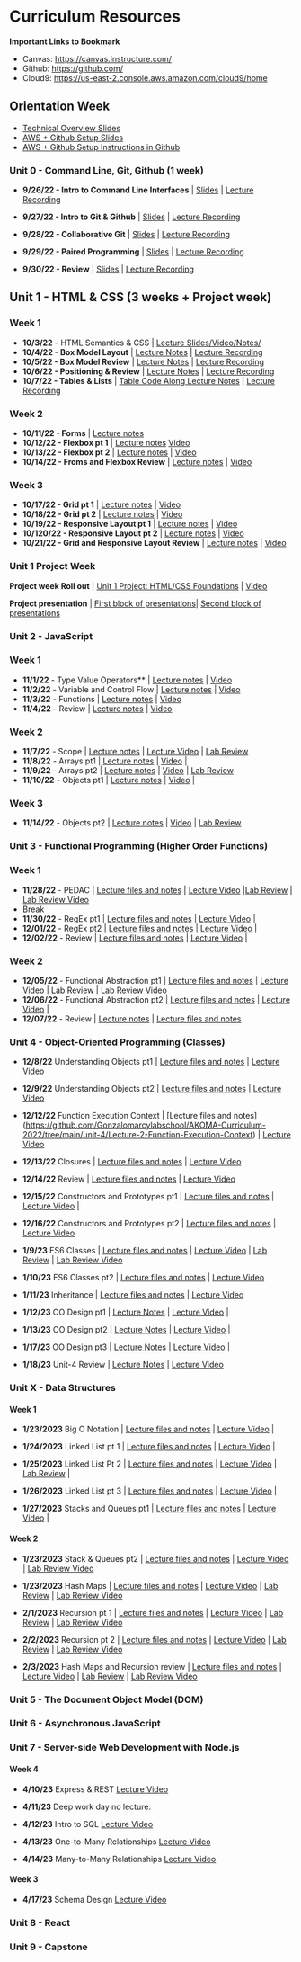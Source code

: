 # Curriculum Resources

**Important Links to Bookmark**
* Canvas: https://canvas.instructure.com/
* Github: https://github.com/
* Cloud9: https://us-east-2.console.aws.amazon.com/cloud9/home

## Orientation Week
* [Technical Overview Slides](https://docs.google.com/presentation/d/1hqxlwawPH5H5QqRnXYdaFcxQCAAj8X95ffulmazcxKY/edit?usp=sharing)
* [AWS + Github Setup Slides](https://docs.google.com/presentation/d/13dmyt7sjE40o-8w8sifjCJo3Yz1k12yiZtTixjEyvAA/edit?usp=sharing) 
* [AWS + Github Setup Instructions in Github](https://github.com/The-Marcy-Lab-School/aws-cloud9-environment-setup)

### Unit 0 - Command Line, Git, Github (1 week)
* **9/26/22 - Intro to Command Line Interfaces** | [Slides](https://docs.google.com/presentation/d/1JqJp0FtIboZ8afAD3sPYOLQSMfViwAd1mj1wJl4nc3g/edit?usp=sharing) | [Lecture Recording](https://us02web.zoom.us/rec/play/KgrGRu6snbn16I2PN5vb2hlkvnxiojmaCQVJHUT3hREUWMaTsdVzuafICXYWZdvA2MLeu6IyHL7AIJtf.PUdMB0GE2vHQvTr6?autoplay=true&startTime=1664204859000)

* **9/27/22 - Intro to Git & Github** | [Slides](https://docs.google.com/presentation/d/1ruOYceA3s9KyG3QVv4pbkCbje74H0PnKVQzq2RfV06c/edit?usp=sharing) | [Lecture Recording](https://drive.google.com/file/d/1xInqpPd0wWOKj1a4eRCYzSEriwhEKqqO/view) 
* **9/28/22 - Collaborative Git** | [Slides](https://docs.google.com/presentation/d/137C6gWWTFGQNwBhSmgOWxazmL2wS5e_e_hPqDtWybSM/edit?usp=sharing) | [Lecture Recording](https://drive.google.com/file/d/13RAvKnuEhdWaHjM8lPTjTWNesIiHlItn/view) 
* **9/29/22 - Paired Programming** | [Slides](https://docs.google.com/presentation/d/1ZKX-IoJtoaowz9vgaVtD1FCLTsYoZbICJUru5SPVw48/edit?usp=sharing) | [Lecture Recording](https://drive.google.com/file/d/1ufFMbEyanSgRCnwwqd3ET7R8MYOjIc6e/view)
* **9/30/22 - Review** | [Slides](https://docs.google.com/presentation/d/1HJeFBOe1duBSKWVpm0STUV8vfd3VMCsM7r7ITIESg8A/edit?usp=sharing) | [Lecture Recording](https://us02web.zoom.us/rec/play/5FqWJSr9OoEFhHJDYdBb7EW2hAnP8YlmHvxj2BCa-7eaJ9y5UVJjLtUCy1vo-5fAiI-E8W6zNRdD01NC.HLZJVILZSXjBUUvQ?startTime=1664545609000)

## Unit 1 - HTML & CSS (3 weeks + Project week)

### Week 1

* **10/3/22** - HTML Semantics & CSS | [Lecture Slides/Video/Notes/](https://github.com/Gonzalomarcylabschool/AKOMA-Curriculum-2022/blob/main/unit-1/lecture-0-semantic-HTML-CSS/semantics-lecture-notes.md)
* **10/4/22 - Box Model Layout** | [Lecture Notes](https://github.com/Gonzalomarcylabschool/AKOMA-Curriculum-2022/tree/main/unit-1/lecture-1-box-model-pt-1) | [Lecture Recording](#)
* **10/5/22 - Box Model Review** | [Lecture Notes](https://github.com/Gonzalomarcylabschool/AKOMA-Curriculum-2022/tree/main/unit-1/lecture-2-box-model-pt-2) | [Lecture Recording](#) 
* **10/6/22 - Positioning & Review** | [Lecture Notes](https://github.com/Gonzalomarcylabschool/AKOMA-Curriculum-2022/tree/main/unit-1/lecture-3-review) | [Lecture Recording](#)
* **10/7/22 - Tables & Lists** | [Table Code Along Lecture Notes](https://github.com/Gonzalomarcylabschool/AKOMA-Curriculum-2022/tree/main/unit-1/lecture-4-tables-list) | [Lecture Recording](https://us02web.zoom.us/rec/share/eLGxyeI2wH_ci6GHs4zGj4Oe1ZmqS3LiEwD2BmGLzeaeKTZjvLrx0JAvoE7IkB5D.7Y_pL_5sgXIkMr-N?startTime=1665150517000) 

### Week 2

* **10/11/22 - Forms** | [Lecture notes](https://github.com/Gonzalomarcylabschool/AKOMA-Curriculum-2022/tree/main/unit-1/lecture-5-forms)
* **10/12/22 - Flexbox pt 1** | [Lecture notes](https://github.com/Gonzalomarcylabschool/AKOMA-Curriculum-2022/tree/main/unit-1/lecture-6-flexbox-pt-1) [Video](#)
* **10/13/22 - Flexbox pt 2** | [Lecture notes](https://github.com/Gonzalomarcylabschool/AKOMA-Curriculum-2022/tree/main/unit-1/lecture-7-flexbox-pt-2) | [Video](#)
* **10/14/22 - Froms and Flexbox Review** | [Lecture notes](https://github.com/Gonzalomarcylabschool/AKOMA-Curriculum-2022/tree/main/unit-1/lecture-8-form-flexbox-review) | [Video](https://us02web.zoom.us/rec/share/KJv9vXHZNSqBe3pNieohBk3uTGeNhmkYfMRovfXOO4SGYJVWXkJxNGwZB2D4te2Q.yb2qfOXV6XpSoHuY)

### Week 3

* **10/17/22 - Grid pt 1** | [Lecture notes](https://github.com/Gonzalomarcylabschool/AKOMA-Curriculum-2022/tree/main/unit-1/lecture-9-grid-pt-1) | [Video](https://us02web.zoom.us/rec/share/xm_YdA6NGrtbAO_xYCZuxy68a0dc1ixo3przDTNUaqOI6vQ5nTJVBdfstDun4pXH.8mq5sunJC1ktRbTX)
* **10/18/22 - Grid pt 2** | [Lecture notes](https://github.com/Gonzalomarcylabschool/AKOMA-Curriculum-2022/tree/main/unit-1/lecture-10-grid-pt-2) | [Video]()
* **10/19/22 - Responsive Layout pt 1** | [Lecture notes](https://github.com/Gonzalomarcylabschool/AKOMA-Curriculum-2022/tree/main/unit-1/lecture-11-responsive-pt-1) | [Video](#)
* **10/120/22 - Responsive Layout pt 2** | [Lecture notes](https://github.com/Gonzalomarcylabschool/AKOMA-Curriculum-2022/tree/main/unit-1/lecture-12-reponsive-pt2) | [Video](#)
* **10/21/22 - Grid and Responsive Layout Review** | [Lecture notes](https://github.com/Gonzalomarcylabschool/AKOMA-Curriculum-2022/tree/main/unit-1/lecture-13-review-grid-responsive) | [Video](https://us02web.zoom.us/rec/play/XG0AF-H_-HXX50BOsUqjX8knZyR2LhtQQlnzaee6l48lpYurNC1u3mW2aBifT8PbW42JuU8cEgj9PJ_u.jFK8aDZPHN7s4JXM?autoplay=true&startTime=1666360042000) 

### Unit 1 Project Week

**Project week Roll out** | [Unit 1 Project: HTML/CSS Foundations](https://github.com/Gonzalomarcylabschool/AKOMA-Curriculum-2022/tree/main/unit-1/unit-1-project-week) | [Video](https://us02web.zoom.us/rec/share/gE3yjgdztGsSE6dVOoI17MCO0PD6nvWRDi5uikdW60k9HPuhuRBDkgTx6fE4_7YO.AP6Dp941OOLceHOY)

**Project presentation** | [First block of presentations](https://us02web.zoom.us/rec/share/TzmsPUkQo9EghjJPtKwnWQ_roGubDLfx7b-WBOiZMsxCKzI4YW8VEd94B49sydba.lN39TfUAdZlv8vC_?startTime=1667228769000)| [Second block of presentations](https://us02web.zoom.us/rec/share/hfXOcC8PAVKP8mtC3q27F4Ks9lr34P-jxx_7Nl3_Clyqw4ro5b6EJ62fABQ5Zw.EZh08EwFktjL8V76?startTime=1667235903000)

### Unit 2 - JavaScript

### Week 1

* **11/1/22** - Type Value Operators** | [Lecture notes](https://github.com/Gonzalomarcylabschool/AKOMA-Curriculum-2022/blob/main/unit-2/lecture-0-type-value-operators/lecture-notes.md) | [Video](https://drive.google.com/file/d/1sQcaubna9s6cW4-7h67BS4YeoNgZNkck/view?usp=sharing)
* **11/2/22** - Variable and Control Flow | [Lecture notes](https://github.com/Gonzalomarcylabschool/AKOMA-Curriculum-2022/tree/main/unit-2/lecture-1-variables-control-flow) | [Video](https://drive.google.com/file/d/1vCJG8zAcdAVqMvyUeLMckv_RAEfvH2Wr/view?usp=share_link)
* **11/3/22** - Functions | [Lecture notes](https://github.com/Gonzalomarcylabschool/AKOMA-Curriculum-2022/tree/main/unit-2/lecture-2-scope-and-funcitons) | [Video](https://drive.google.com/file/d/1WP9K1D434TT0mWIOHo5kG1j5vX58Zrmx/view?usp=share_link)
* **11/4/22** - Review | [Lecture notes](https://github.com/Gonzalomarcylabschool/AKOMA-Curriculum-2022/tree/main/unit-2/lecture-3-review) | [Video](https://us02web.zoom.us/rec/play/egMHErxTyQpvPMC025QJXJBWw7soxRPN6mlADWxdb2AhNKklmY3mLi8sTdIZ9krr3nbFBXts5WQ0CjOe.FbB8-sGX2QhncbYt?autoplay=true&startTime=1667569570000) 

### Week 2

* **11/7/22** - Scope | [Lecture notes](https://github.com/Gonzalomarcylabschool/AKOMA-Curriculum-2022/blob/main/unit-2/lecture-4-scope/lecture-notes-b.md) | [Lecture Video](https://us02web.zoom.us/rec/share/9SN7k-lEX88wh39EDqy2yclTqItirO1G7mtjrWI427VZCDMCbXF5vNubrhgXpUD1.sbWFCN0vmYtffoHU?startTime=1667836887000) | [Lab Review](https://us02web.zoom.us/rec/share/2sk6ypOvNwLScdnAz8H4WHbPBuH3agUt5CkU-1eRcko-eq_Y1fNJNAtQIt3zK90.EgYNStxGFUDhKVXr?startTime=1667851452000)
* **11/8/22** - Arrays pt1 | [Lecture notes](https://github.com/Gonzalomarcylabschool/AKOMA-Curriculum-2022/tree/main/unit-2/lecture-5-array-pt1) | [Video]() | 
* **11/9/22** - Arrays pt2 | [Lecture notes](https://github.com/Gonzalomarcylabschool/AKOMA-Curriculum-2022/tree/main/unit-2/lecture-6-array-pt2arrays) | [Video](https://drive.google.com/file/d/1LbaqJgTj0CECfMmJywjvgpN0E4PVSq8X/view?usp=share_link) | [Lab Review]()
* **11/10/22** - Objects pt1 | [Lecture notes](https://github.com/Gonzalomarcylabschool/AKOMA-Curriculum-2022/tree/main/unit-2/lecture-7-objects-pt1) | [Video](https://us02web.zoom.us/rec/share/SMVrCyED5DhHX5BepII22EWEnfRvE9SFzs1e4EvSBJTfTdKdDibiKCW-P0c-UfbQ.ezUCaAcK9fM0s840) |

### Week 3

* **11/14/22** - Objects pt2 | [Lecture notes](https://github.com/Gonzalomarcylabschool/AKOMA-Curriculum-2022/tree/main/unit-2/lecture-8-object-pt2) | [Video](https://us02web.zoom.us/rec/share/AY6P0rE31fBJELhnQ0eQiJErpBtxpT5IBe7NaIw60BEKQoZ8sM5abzBHAyhYsrY.UazJ7OSfP7e6BUGW) | [Lab Review](https://us02web.zoom.us/rec/share/v1bz-r6Tkpe4_mcd6hpjGjsouP5xgYQSLFxUgp-ZRgys0X5S5EGOBJoIIGS_tKfx.57hRhQbhFPT0r-UW)


### Unit 3 - Functional Programming (Higher Order Functions)

### Week 1

* **11/28/22** - PEDAC | [Lecture files and notes](https://github.com/Gonzalomarcylabschool/AKOMA-Curriculum-2022/tree/main/unit-3/lecture-0-PEDAC) | [Lecture Video](https://drive.google.com/file/d/10l6z412141_9FT9zYEp-PDzwNmXiBGUm/view?usp=share_link) |[Lab Review]() | [Lab Review Video]()
* Break
* **11/30/22** - RegEx pt1 | [Lecture files and notes](https://github.com/Gonzalomarcylabschool/AKOMA-Curriculum-2022/tree/main/unit-3/lecture-1-RegEx-pt1) | [Lecture Video]() | 
* **12/01/22** - RegEx pt2 | [Lecture files and notes](https://github.com/Gonzalomarcylabschool/AKOMA-Curriculum-2022/tree/main/unit-3/lecture-2-RegEx-pt2) | [Lecture Video]() |
* **12/02/22** - Review | [Lecture files and notes](https://github.com/Gonzalomarcylabschool/AKOMA-Curriculum-2022/tree/main/unit-3/lecture-3-review) | [Lecture Video](https://us02web.zoom.us/recording/detail?meeting_id=J8RRhafLQdmfiYrHb2tV5w%3D%3D) |

### Week 2
* **12/05/22** - Functional Abstraction pt1 | [Lecture files and notes]() | [Lecture Video](https://us02web.zoom.us/rec/share/BMKgJcOYOCWYoG_mRn0vZpjw4jq4AmPuk7iGHlB1kJ4V8M1tTe8X0Kt4dC6VHMYp.eR0y4xCFhKDeDZG9) | [Lab Review]() | [Lab Review Video](https://us02web.zoom.us/rec/share/3X6bYCN1LxEiFPPIjUT1tdgkjkrL4sbOVxwPzWBmu5Nw7YqjoyiJ0ICFSNDM9XXM.-LFQc90FSoRzRD8_)
* **12/06/22** - Functional Abstraction pt2 | [Lecture files and notes](https://us02web.zoom.us/rec/share/iaKbE_BYitXltPUtAS1PkC9uGnd2n4OEkTqJNNGgm4iIgwmnWtmd7Z0rQs1zHfRX.CKqxPUlVMZIYLFeW) | [Lecture Video]() |
* **12/07/22** - Review | [Lecture notes]() | [Lecture files and notes](https://us02web.zoom.us/recording/detail?meeting_id=J8RRhafLQdmfiYrHb2tV5w%3D%3D) 

### Unit 4 - Object-Oriented Programming (Classes)
* **12/8/22** Understanding Objects pt1 | [Lecture files and notes](https://github.com/Gonzalomarcylabschool/AKOMA-Curriculum-2022/tree/main/unit-4/Lecture-0-Understanding-Objects-pt1) | [Lecture Video](https://us02web.zoom.us/rec/share/nU7B6l9NX9KGoqsL35ih5BiA74Z42nG-Q_LZlpt0T5nCtTM_z_yl2vFm3hwfN4oV.OL3rUOsG7qbBjOXO) 
* **12/9/22** Understanding Objects pt2 | [Lecture files and notes](https://github.com/Gonzalomarcylabschool/AKOMA-Curriculum-2022/tree/main/unit-4/Lecture-1-undestanding-object-pt2) | [Lecture Video](https://us02web.zoom.us/rec/share/nU7B6l9NX9KGoqsL35ih5BiA74Z42nG-Q_LZlpt0T5nCtTM_z_yl2vFm3hwfN4oV.OL3rUOsG7qbBjOXO) 
* **12/12/22** Function Execution Context | [Lecture files and notes[]()](https://github.com/Gonzalomarcylabschool/AKOMA-Curriculum-2022/tree/main/unit-4/Lecture-2-Function-Execution-Context) | [Lecture Video](https://us02web.zoom.us/rec/play/lksZULw5xGvVCOr3qmAZbvOiIoJdcUiLJIYTcfdzH0uoNBlc07kBUjC56Wdr89Uq0Fdv25p_eUTut6Mz.9P2B60X7FmplT9Bh?autoplay=true&startTime=1670860998000)
* **12/13/22** Closures | [Lecture files and notes](https://github.com/Gonzalomarcylabschool/AKOMA-Curriculum-2022/tree/main/unit-4/Lecture-3-Closure) | [Lecture Video](https://us02web.zoom.us/rec/share/7xv_mu-cVIs9pNg1uci4UYea_u0YrnH4ge2atlONA7qqXJdaqFYUu9_hb7QjghfS.kLMBO7EqZlmUifME)
* **12/14/22** Review | [Lecture files and notes](https://github.com/Gonzalomarcylabschool/AKOMA-Curriculum-2022/tree/main/unit-4/Lecture-4-review) | [Lecture Video](https://drive.google.com/file/d/1-7mYTlFXK_3fvipQGSg13ltVBIfBM_Y2/view?usp=share_link) 
* **12/15/22** Constructors and Prototypes pt1 | [Lecture files and notes](https://github.com/Gonzalomarcylabschool/AKOMA-Curriculum-2022/tree/main/unit-4/Lecture-5-Constructors-prototypes-pt1) | [Lecture Video](https://drive.google.com/file/d/1_xcmAvV3y3hSARl8BJv_z4WhKheZAMrk/view?usp=share_link) |
* **12/16/22** Constructors and Prototypes pt2 | [Lecture files and notes](https://github.com/Gonzalomarcylabschool/AKOMA-Curriculum-2022/tree/main/unit-4/Lecture-6-Constructors-prototypes-pt2) | [Lecture Video](https://us02web.zoom.us/rec/share/RxtNjLz4R37lXEeQkPxOfVIRqUEJNcoEuNixnp1osI6JEnf_Z0WWHqZUt6ow78cI.gKFARYLqsrQKWlbt)

* **1/9/23** ES6 Classes | [Lecture files and notes](https://github.com/Gonzalomarcylabschool/AKOMA-Curriculum-2022/tree/main/unit-4/Lecture-7-ES6-classes) | [Lecture Video](https://us02web.zoom.us/rec/share/1fqlW7oLifK0t6674xULhycMWu8t9bZd60SaF7U7JIATk6g6Nptajxka2nXqr5mi.vvN2le-QfZjFzRoS) | [Lab Review]() | [Lab Review Video](https://us02web.zoom.us/rec/share/jOxt6tmYh9BaB8TIMMbhqQUkV0qhpVx624vanQEoFlKu_u_YvFY_55n9jbjMJYQs.JLhBKPUQWpluvoAW)
* **1/10/23** ES6 Classes pt2 | [Lecture files and notes](https://github.com/Gonzalomarcylabschool/AKOMA-Curriculum-2022/tree/main/unit-4/Lecture-8-ES6-classes) | [Lecture Video](https://us02web.zoom.us/rec/share/3Knixl686oStPDhomn96N6uEaHWP2mb-iaMYBUVsO0n8ynpYN3U49NqlcPUcVetg.iqyvYQ69WnhsLxrs) 
* **1/11/23** Inheritance | [Lecture files and notes](https://github.com/Gonzalomarcylabschool/AKOMA-Curriculum-2022/tree/main/unit-4/Lecture-9-Inheritance) | [Lecture Video](https://drive.google.com/file/d/1U7ZZ7jAxH8wqsUKTrgMpMdPYsi1m2_3X/view?usp=share_link) 
* **1/12/23** OO Design pt1 | [Lecture Notes](https://github.com/Gonzalomarcylabschool/AKOMA-Curriculum-2022/tree/main/unit-4/Lecture-10-OO-design-pt1) | [Lecture Video](https://us02web.zoom.us/rec/share/rNfxfRet3FSYwTcRrPF2bSW8e85Df5-bJJmPAlqKcYYJbN5Qp9M-7zdO0ctGfYXn.2hrb-gtz9SeFF0S1) |
* **1/13/23** OO Design pt2 | [Lecture Notes](https://github.com/Gonzalomarcylabschool/AKOMA-Curriculum-2022/tree/main/unit-4/Lecture-11-OO-Design-pt2) | [Lecture Video](https://us02web.zoom.us/rec/share/30d7G2fxUJwCH3Q_iQwLKPbz9bd-rystiMNXLiG56qsUkPxUXNNvPUQOAPPKa6xg.InU2b-eJOhm0y3D_) |
* **1/17/23** OO Design pt3 | [Lecture Notes](https://github.com/Gonzalomarcylabschool/AKOMA-Curriculum-2022/tree/main/unit-4/Lecture-12-OO-Design-pt3) | [Lecture Video](https://us02web.zoom.us/rec/share/uvmA3J6aKvcScUZPwvJC1ixqX1yfq31maEmIcbrZk07iyA8XFsvivRh5VXZhHhMe.xzfLeItgNY2gap22) |
* **1/18/23** Unit-4 Review | [Lecture Notes](https://github.com/Gonzalomarcylabschool/AKOMA-Curriculum-2022/tree/main/unit-4/Lecture-13-unit-4-Review) | [Lecture Video](https://drive.google.com/file/d/1g3WslDLh8vbCF4Sp6_2bP5Y3PwPFrcbR/view?usp=share_link)

### Unit X - Data Structures

#### Week 1

* **1/23/2023** Big O Notation | [Lecture files and notes](https://github.com/Gonzalomarcylabschool/AKOMA-Curriculum-2022/tree/main/unit-x/Lecture-01-big-o) | [Lecture Video](https://us02web.zoom.us/rec/share/80d-Hib5705MhEN3x2RzAzkVVI33MQH_VbZLvy_CPdvHgkrYtys85Dhh7FLeaxcq.Rp8QxNNXZ6lJket4) | 

* **1/24/2023** Linked List pt 1 | [Lecture files and notes](https://github.com/Gonzalomarcylabschool/AKOMA-Curriculum-2022/tree/main/unit-x/Lecture-02-link-list-pt1) | [Lecture Video](https://us02web.zoom.us/rec/share/n8-QY7SX8tIfCog-b1R-h2Kd9UqCBOkpVZogmylwYB_7gCpi4poB-Ui7Aa-W276Q.K3c_b_xk18KZq36U) | 

* **1/25/2023** Linked List Pt 2 | [Lecture files and notes](https://github.com/Gonzalomarcylabschool/AKOMA-Curriculum-2022/tree/main/unit-x/Lecture-03-linked-list-pt2) | [Lecture Video](https://us02web.zoom.us/rec/share/YjMQpXFXPLit5x33sN8Cwl5l4liKuTg8lUWVdD6xNAAJqpn5lIZhbWwn28OcU0Ik.13OlqquBEG4TE3pP) | [Lab Review](https://github.com/Gonzalomarcylabschool/AKOMA-Curriculum-2022/tree/main/unit-x/Lecture-03-linked-list-pt2/lab-review) | 
* **1/26/2023** Linked List pt 3 | [Lecture files and notes](https://github.com/Gonzalomarcylabschool/AKOMA-Curriculum-2022/tree/main/unit-x/Lecture-04-liniked-list-pt3) | [Lecture Video](https://us02web.zoom.us/rec/share/mk8ESufBKQWaWOfrxU3F8jh4cIwGf18CBOMe2qBMmcZ31NYZX-TQSo9neV2O3fF-.T0fbp9QCetZRAb16) |

* **1/27/2023** Stacks and Queues pt1 | [Lecture files and notes](https://github.com/Gonzalomarcylabschool/AKOMA-Curriculum-2022/tree/main/unit-x/Lecture-05-stacks-queue) | [Lecture Video](https://us02web.zoom.us/rec/share/NENiwQTxDDXdEWgZ09IDAVCMuhPJbRx1oIYasno6GOStIUBg4ByphAa96cLr-4hG.EJpLsDwcMx045qbe) | 

#### Week 2

* **1/23/2023** Stack & Queues pt2 | [Lecture files and notes](https://github.com/Gonzalomarcylabschool/AKOMA-Curriculum-2022/tree/main/unit-x/Lecture-06-stacks-queus-pt2) | [Lecture Video](https://us02web.zoom.us/rec/share/zY9iIQqsoAc_pvoMq60Gu667kCc6Rr9pME6fwDu9N63SRuedBELWIW73pRbaS4nY.fcmEIg4eZCcwBOxy) | [Lab Review Video](https://us02web.zoom.us/rec/share/3cEAVv7FGBnZGlOP5_pAOfK0s-IFnuxM-yC3D3nPpVwY7w2L4FJfE0Xprzc9oXqh.MB-F1St_Bots69eS)

* **1/23/2023** Hash Maps | [Lecture files and notes](https://github.com/Gonzalomarcylabschool/AKOMA-Curriculum-2022/tree/main/unit-x/Lecture-07-hash-map) | [Lecture Video](https://us02web.zoom.us/rec/share/pYzn09DtTb3DIC78GycVqx4Lx27yFKDaZCAwTplxS3DKg5agO_Uo_5erAN5isgtn.cW2DdoUm3Oac_wxG) | [Lab Review]() | [Lab Review Video]()

* **2/1/2023** Recursion pt 1 | [Lecture files and notes](https://github.com/Gonzalomarcylabschool/AKOMA-Curriculum-2022/tree/main/unit-x/Lecture-08-recusion-pt1) | [Lecture Video](https://us02web.zoom.us/rec/share/DPpsbXIpONnqg8aFJ9TRj5XGeQYoFoyO6wJQOi0OetWF8rInxGWHPw0JzVysDzp7.ZQBNEb-3tnS2K2mm) | [Lab Review]() | [Lab Review Video]()

* **2/2/2023** Recursion pt 2 | [Lecture files and notes]() | [Lecture Video]() | [Lab Review]() | [Lab Review Video]()

* **2/3/2023** Hash Maps and Recursion review | [Lecture files and notes]() | [Lecture Video]() | [Lab Review]() | [Lab Review Video]()

### Unit 5 - The Document Object Model (DOM)
### Unit 6 - Asynchronous JavaScript
### Unit 7 - Server-side Web Development with Node.js

#### Week 4

* **4/10/23** Express & REST [Lecture Video](https://us02web.zoom.us/rec/share/JVrrWGOmZfj6mfuZXaQMxznkIXKTo5UoqHT81ZOosF3h1ljCSF_rIXa-nbPxfqVP.pBnwNFnBzUSMNH8a)

* **4/11/23** Deep work day no lecture.

* **4/12/23** Intro to SQL [Lecture Video]()

* **4/13/23** One-to-Many Relationships [Lecture Video](https://us02web.zoom.us/rec/share/oaQn28O8pqM0xlJt0V_PuJHy6WZXUvv4xm1FzUKJXwaPaklUwuDbcAMsA5bBZ6zM.t0HKNJiOqyPlT8Z_)

* **4/14/23** Many-to-Many Relationships [Lecture Video](https://us02web.zoom.us/rec/share/z40bz7dkqOxQlxW1o_HgnscDnHeXGdYzJiFJgV-_iDKhRu89uJ4ZrcZwuCdKuPT4.g-fcKB2vx5MobiDD)

#### Week 3
* **4/17/23** Schema Design [Lecture Video](https://us02web.zoom.us/rec/share/FYP6_ui5YNG-XLRzfbDysLWgEK7x4JEBenLZeZ0pEDYvXepDmYThtJ0eyHC3fR6w.ZmrR7d2SSiuuZ2bb)

### Unit 8 - React
### Unit 9 - Capstone

